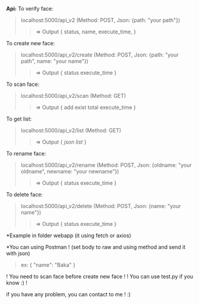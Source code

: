 
**Api:**
To verify face: 
>localhost:5000/api_v2 (Method: POST, Json: {path: "your path"})
>> => Output {
    status,
    name,
    execute_time,
}

To create new face: 
>localhost:5000/api_v2/create (Method: POST, Json: {path: "your path", name: "your name"})
>> => Output {
    status
    execute_time
}

To scan face: 
>localhost:5000/api_v2/scan (Method: GET)
>> => Output {
    add
    exist
    total
    execute_time
}

To get list: 
>localhost:5000/api_v2/list (Method: GET)
>> => Output {
    *json list*
}

To rename face: 
>localhost:5000/api_v2/rename (Method: POST, Json: {oldname: "your oldname", newname: "your newname"})
>> => Output {
    status
    execute_time
}

To delete face: 
>localhost:5000/api_v2/delete (Method: POST, Json: {name: "your name"})
>> => Output {
    status
    execute_time
}

*Example in folder webapp (it using fetch or axios)

*You can using Postman ! (set body to raw and using method and send it with json)
>ex: 
{
    "name": "Baka"
}

! You need to scan face before create new face !
! You can use test.py if you know :) !

if you have any problem, you can contact to me ! :)


